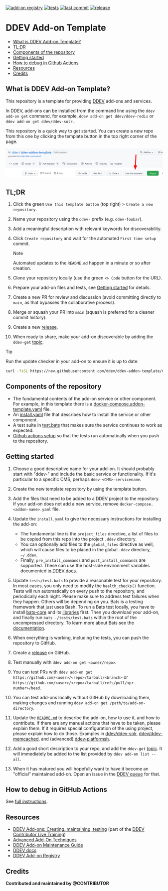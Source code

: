 [![add-on registry](https://img.shields.io/badge/DDEV-Add--on_Registry-blue)](https://addons.ddev.com)
[![tests](https://github.com/ddev/ddev-addon-template/actions/workflows/tests.yml/badge.svg?branch=main)](https://github.com/ddev/ddev-addon-template/actions/workflows/tests.yml?query=branch%3Amain)
[![last commit](https://img.shields.io/github/last-commit/ddev/ddev-addon-template)](https://github.com/ddev/ddev-addon-template/commits)
[![release](https://img.shields.io/github/v/release/ddev/ddev-addon-template)](https://github.com/ddev/ddev-addon-template/releases/latest)

# DDEV Add-on Template <!-- omit in toc -->

* [What is DDEV Add-on Template?](#what-is-ddev-add-on-template)
* [TL;DR](#tldr)
* [Components of the repository](#components-of-the-repository)
* [Getting started](#getting-started)
* [How to debug in Github Actions](#how-to-debug-in-github-actions)
* [Resources](#resources)
* [Credits](#credits)

## What is DDEV Add-on Template?

This repository is a template for providing [DDEV](https://ddev.readthedocs.io) add-ons and services.

In DDEV, add-ons can be installed from the command line using the `ddev add-on get` command, for example, `ddev add-on get ddev/ddev-redis` or `ddev add-on get ddev/ddev-solr`.

This repository is a quick way to get started. You can create a new repo from this one by clicking the template button in the top right corner of the page.

![template button](images/template-button.png)

## TL;DR

1. Click the green `Use this template button` (top right) > `Create a new repository`.
2. Name your repository using the `ddev-` prefix (e.g. `ddev-foobar`).
3. Add a meaningful description with relevant keywords for discoverability.
4. Click `Create repository` and wait for the automated `First time setup` commit.

   > [!NOTE]
   > Automated updates to the `README.md` happen in a minute or so after creation.

5. Clone your repository locally (use the green `<> Code` button for the URL).
6. Prepare your add-on files and tests, see [Getting started](#getting-started) for details.
7. Create a new PR for review and discussion (avoid committing directly to `main`, as that bypasses the collaborative process).
8. Merge or squash your PR into `main` (squash is preferred for a cleaner commit history).
9. Create a new [release](https://docs.github.com/en/repositories/releasing-projects-on-github/managing-releases-in-a-repository).
10. When ready to share, make your add-on discoverable by adding the `ddev-get` [topic](https://docs.github.com/en/repositories/managing-your-repositorys-settings-and-features/customizing-your-repository/classifying-your-repository-with-topics).

> [!TIP]
> Run the update checker in your add-on to ensure it is up to date:
>
> ```bash
> curl -fsSL https://raw.githubusercontent.com/ddev/ddev-addon-template/main/.github/scripts/update-checker.sh | bash
> ```

## Components of the repository

* The fundamental contents of the add-on service or other component. For example, in this template there is a [docker-compose.addon-template.yaml](docker-compose.addon-template.yaml) file.
* An [install.yaml](install.yaml) file that describes how to install the service or other component.
* A test suite in [test.bats](tests/test.bats) that makes sure the service continues to work as expected.
* [Github actions setup](.github/workflows/tests.yml) so that the tests run automatically when you push to the repository.

## Getting started

1. Choose a good descriptive name for your add-on. It should probably start with "ddev-" and include the basic service or functionality. If it's particular to a specific CMS, perhaps `ddev-<CMS>-servicename`.
2. Create the new template repository by using the template button.
3. Add the files that need to be added to a DDEV project to the repository. If your add-on does not add a new service, remove `docker-compose.<addon-name>.yaml` file.
4. Update the `install.yaml` to give the necessary instructions for installing the add-on:

   * The fundamental line is the `project_files` directive, a list of files to be copied from this repo into the project `.ddev` directory.
   * You can optionally add files to the `global_files` directive as well, which will cause files to be placed in the global `.ddev` directory, `~/.ddev`.
   * Finally, `pre_install_commands` and `post_install_commands` are supported. These can use the host-side environment variables documented [in DDEV docs](https://ddev.readthedocs.io/en/stable/users/extend/custom-commands/#environment-variables-provided).

5. Update `tests/test.bats` to provide a reasonable test for your repository. In most cases, you only need to modify the `health_checks()` function. Tests will run automatically on every push to the repository, and periodically each night. Please make sure to address test failures when they happen. Others will be depending on you. Bats is a testing framework that just uses Bash. To run a Bats test locally, you have to install [bats-core](https://bats-core.readthedocs.io/en/stable/installation.html) and its [libraries](https://github.com/ztombol/bats-docs) first. Then you download your add-on, and finally run `bats ./tests/test.bats` within the root of the uncompressed directory. To learn more about Bats see the [documentation](https://bats-core.readthedocs.io/en/stable/).
6. When everything is working, including the tests, you can push the repository to GitHub.
7. Create a [release](https://docs.github.com/en/repositories/releasing-projects-on-github/managing-releases-in-a-repository) on GitHub.
8. Test manually with `ddev add-on get <owner/repo>`.
9. You can test PRs with `ddev add-on get https://github.com/<user>/<repo>/tarball/<branch>` or `https://github.com/<user>/<repo>/tarball/refs/pull/<pr-number>/head`.
10. You can test add-ons locally without GitHub by downloading them, making changes and running `ddev add-on get /path/to/add-on-directory`.
11. Update the [`README.md`](./README_ADDON.md) to describe the add-on, how to use it, and how to contribute. If there are any manual actions that have to be taken, please explain them. If it requires special configuration of the using project, please explain how to do those. Examples in [ddev/ddev-solr](https://github.com/ddev/ddev-solr), [ddev/ddev-memcached](https://github.com/ddev/ddev-memcached), and (advanced) [ddev-platformsh](https://github.com/ddev/ddev-platformsh).
12. Add a good short description to your repo, and add the `ddev-get` [topic](https://docs.github.com/en/repositories/managing-your-repositorys-settings-and-features/customizing-your-repository/classifying-your-repository-with-topics). It will immediately be added to the list provided by `ddev add-on list --all`.
13. When it has matured you will hopefully want to have it become an "official" maintained add-on. Open an issue in the [DDEV queue](https://github.com/ddev/ddev/issues) for that.

## How to debug in GitHub Actions

See [full instructions](./README_DEBUG.md).

## Resources

* [DDEV Add-ons: Creating, maintaining, testing](https://www.youtube.com/watch?v=TmXqQe48iqE) (part of the [DDEV Contributor Live Training](https://ddev.com/blog/contributor-training))
* [Advanced Add-On Techniques](https://ddev.com/blog/advanced-add-on-contributor-training/)
* [DDEV Add-on Maintenance Guide](https://ddev.com/blog/ddev-add-on-maintenance-guide/)
* [DDEV docs](https://ddev.readthedocs.io/en/stable/users/extend/additional-services/)
* [DDEV Add-on Registry](https://addons.ddev.com/)

## Credits

**Contributed and maintained by @CONTRIBUTOR**
